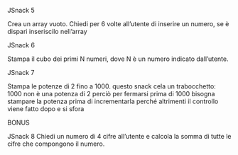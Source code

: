 JSnack 5

Crea un array vuoto.
Chiedi per 6 volte all’utente di inserire un numero,
se è dispari inseriscilo nell’array

JSnack 6

Stampa il cubo dei primi N numeri, dove N è un numero indicato dall’utente.

JSnack 7

Stampa le potenze di 2 fino a 1000.
questo snack cela un trabocchetto:  1000 non è una potenza di 2
perciò per fermarsi prima di 1000 bisogna stampare la potenza prima di incrementarla
perché altrimenti il controllo viene fatto dopo e si sfora



BONUS


JSnack 8
Chiedi un numero di 4 cifre all’utente
e calcola la somma di tutte le cifre che compongono il numero.
